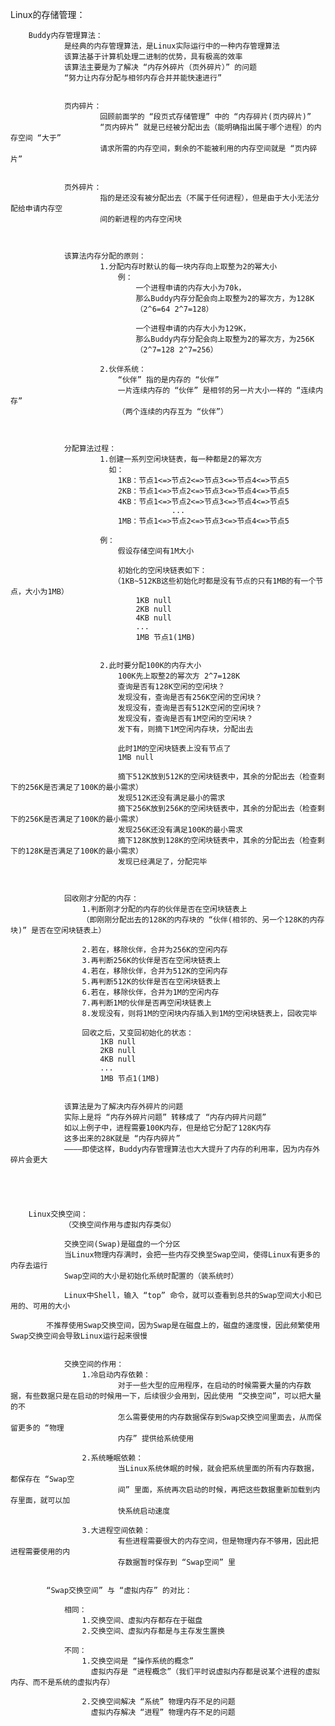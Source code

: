 Linux的存储管理：


		Buddy内存管理算法：
				是经典的内存管理算法，是Linux实际运行中的一种内存管理算法
				该算法基于计算机处理二进制的优势，具有极高的效率
				该算法主要是为了解决 “内存外碎片（页外碎片）” 的问题
				“努力让内存分配与相邻内存合并并能快速进行”


				页内碎片：
						回顾前面学的 “段页式存储管理” 中的 “内存碎片(页内碎片)”
						“页内碎片” 就是已经被分配出去（能明确指出属于哪个进程）的内存空间 “大于” 
						请求所需的内存空间，剩余的不能被利用的内存空间就是 “页内碎片”


				页外碎片：
						指的是还没有被分配出去（不属于任何进程），但是由于大小无法分配给申请内存空
						间的新进程的内存空闲块



				该算法内存分配的原则：
						1.分配内存时默认的每一块内存向上取整为2的幂大小
							例：
								一个进程申请的内存大小为70k，
								那么Buddy内存分配会向上取整为2的幂次方，为128K
								（2^6=64 2^7=128）

								一个进程申请的内存大小为129K，
								那么Buddy内存分配会向上取整为2的幂次方，为256K
								（2^7=128 2^7=256）

						2.伙伴系统：
							“伙伴” 指的是内存的 “伙伴”
							一片连续内存的 “伙伴” 是相邻的另一片大小一样的 “连续内存”
							（两个连续的内存互为 “伙伴”）



				分配算法过程：
						1.创建一系列空闲块链表，每一种都是2的幂次方
						  如：
							1KB：节点1<=>节点2<=>节点3<=>节点4<=>节点5
							2KB：节点1<=>节点2<=>节点3<=>节点4<=>节点5
							4KB：节点1<=>节点2<=>节点3<=>节点4<=>节点5
										...
							1MB：节点1<=>节点2<=>节点3<=>节点4<=>节点5

						例：
							假设存储空间有1M大小

							初始化的空闲块链表如下：
						   （1KB~512KB这些初始化时都是没有节点的只有1MB的有一个节点，大小为1MB）
								1KB null
								2KB null
								4KB null
								...
								1MB 节点1(1MB)
							

						2.此时要分配100K的内存大小
							100K先上取整2的幂次方 2^7=128K
							查询是否有128K空闲的空闲块？
							发现没有，查询是否有256K空闲的空闲块？
							发现没有，查询是否有512K空闲的空闲块？
							发现没有，查询是否有1M空闲的空闲块？
							发下有，则摘下1M空闲内存块，分配出去

							此时1M的空闲块链表上没有节点了
							1MB null

							摘下512K放到512K的空闲块链表中，其余的分配出去（检查剩下的256K是否满足了100K的最小需求）
							发现512K还没有满足最小的需求
							摘下256K放到256K的空闲块链表中，其余的分配出去（检查剩下的256K是否满足了100K的最小需求）
							发现256K还没有满足100K的最小需求
							摘下128K放到128K的空闲块链表中，其余的分配出去（检查剩下的128K是否满足了100K的最小需求）
							发现已经满足了，分配完毕
							


				回收刚才分配的内存：
					1.判断刚才分配的内存的伙伴是否在空闲块链表上
					（即刚刚分配出去的128K的内存块的 “伙伴(相邻的、另一个128K的内存块)” 是否在空闲块链表上）

					2.若在，移除伙伴，合并为256K的空闲内存
					3.再判断256K的伙伴是否在空闲块链表上
					4.若在，移除伙伴，合并为512K的空闲内存
					5.再判断512K的伙伴是否在空闲块链表上
					6.若在，移除伙伴，合并为1M的空闲内存
					7.再判断1M的伙伴是否再空闲块链表上
					8.发现没有，则将1M的空闲块内存插入到1M的空闲块链表上，回收完毕

					回收之后，又变回初始化的状态：
						1KB null
						2KB null
						4KB null
						...
						1MB 节点1(1MB)


				该算法是为了解决内存外碎片的问题
				实际上是将 “内存外碎片问题” 转移成了 “内存内碎片问题”
				如以上例子中，进程需要100K内存，但是给它分配了128K内存
				这多出来的28K就是 “内存内碎片”
				————即使这样，Buddy内存管理算法也大大提升了内存的利用率，因为内存外碎片会更大





		Linux交换空间：
				（交换空间作用与虚拟内存类似）

				交换空间(Swap)是磁盘的一个分区
				当Linux物理内存满时，会把一些内存交换至Swap空间，使得Linux有更多的内存去运行
				Swap空间的大小是初始化系统时配置的（装系统时）

				Linux中Shell，输入 “top” 命令，就可以查看到总共的Swap空间大小和已用的、可用的大小

			不推荐使用Swap交换空间，因为Swap是在磁盘上的，磁盘的速度慢，因此频繁使用Swap交换空间会导致Linux运行起来很慢


				交换空间的作用：
					1.冷启动内存依赖：
							对于一些大型的应用程序，在启动的时候需要大量的内存数据，有些数据只是在启动的时候用一下，后续很少会用到，因此使用 “交换空间”，可以把大量的不
							怎么需要使用的内存数据保存到Swap交换空间里面去，从而保留更多的 “物理
							内存” 提供给系统使用

					2.系统睡眠依赖：
							当Linux系统休眠的时候，就会把系统里面的所有内存数据，都保存在 “Swap空
							间” 里面，系统再次启动的时候，再把这些数据重新加载到内存里面，就可以加
							快系统启动速度

					3.大进程空间依赖：
							有些进程需要很大的内存空间，但是物理内存不够用，因此把进程需要使用的内
							存数据暂时保存到 “Swap空间” 里


			“Swap交换空间” 与 “虚拟内存” 的对比：

				相同：
					1.交换空间、虚拟内存都存在于磁盘
					2.交换空间、虚拟内存都是与主存发生置换

				不同：
					1.交换空间是 “操作系统的概念”
					  虚拟内存是 “进程概念”（我们平时说虚拟内存都是说某个进程的虚拟内存、而不是系统的虚拟内存）

					2.交换空间解决 “系统” 物理内存不足的问题
					  虚拟内存解决 “进程” 物理内存不足的问题
